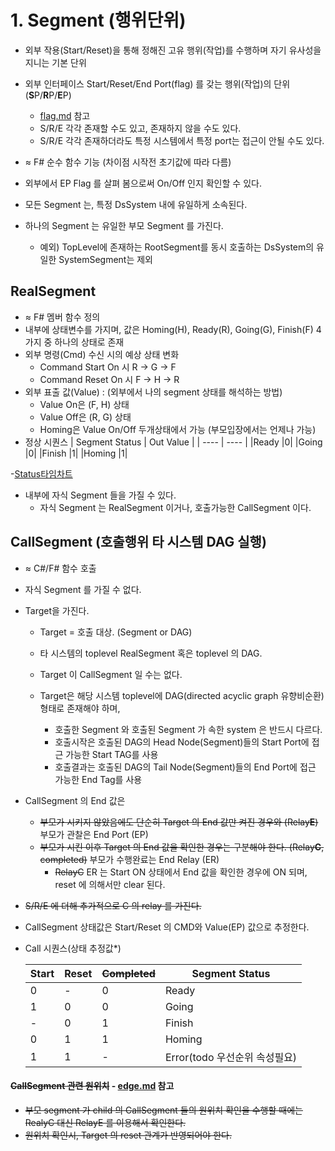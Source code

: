 # 1. Segment (행위단위)

<!-- 확인:  `외부` : 부모를 포함한 상부를 의미.  타 시스템을 의미하는 것이 아님 -->

- 외부 작용(Start/Reset)을 통해 정해진 고유 행위(작업)를 수행하며 자기 유사성을 지니는 기본 단위
- 외부 인터페이스 Start/Reset/End Port(flag) 를 갖는 행위(작업)의 단위 (**S**P/**R**P/**E**P)
  - [flag.md](flag.md) 참고
  - S/R/E 각각 존재할 수도 있고, 존재하지 않을 수도 있다.
  - S/R/E 각각 존재하더라도 특정 시스템에서 특정 port는 접근이 안될 수도 있다.

- $\approx$ F# 순수 함수 기능 (차이점 시작전 초기값에 따라 다름)
- 외부에서 EP Flag 를 살펴 봄으로써 On/Off 인지 확인할 수 있다.
- 모든 Segment 는, 특정 DsSystem 내에 유일하게 소속된다.
- 하나의 Segment 는 유일한 부모 Segment 를 가진다.
  - 예외) TopLevel에 존재하는 RootSegment를 동시 호출하는 DsSystem의 유일한 SystemSegment는 제외
  
## RealSegment

- $\approx$ F# 멤버 함수 정의
- 내부에 상태변수를 가지며, 값은 Homing(H), Ready(R), Going(G), Finish(F) 4가지 중 하나의 상태로 존재
- 외부 명령(Cmd) 수신 시의 예상 상태 변화
  - Command Start On 시 R → G → F
  - Command Reset On 시 F → H → R
- 외부 표출 값(Value) : (외부에서 나의 segment 상태를 해석하는 방법)
  - Value On은 (F, H) 상태
  - Value Off은 (R, G) 상태
  - Homing은 Value On/Off 두개상태에서 가능 (부모입장에서는 언제나 가능)
- 정상 시퀀스
    | Segment Status | Out Value |
    | ----  | ---- |
    |Ready  |0|
    |Going  |0|
    |Finish |1|
    |Homing |1|

-[Status타임차트](./ppt/Status.pptx)

- 내부에 자식 Segment 들을 가질 수 있다.
  - 자식 Segment 는 RealSegment 이거나, 호출가능한 CallSegment 이다.

## CallSegment (호출행위 타 시스템 DAG 실행)

- $\approx$ C#/F# 함수 호출
- 자식 Segment 를 가질 수 없다.
- Target을 가진다.
  - Target = 호출 대상. (Segment or DAG)
  - 타 시스템의 toplevel RealSegment 혹은 toplevel 의 DAG.
  - Target 이 CallSegment 일 수는 없다.

  - Target은 해당 시스템 toplevel에 DAG(directed acyclic graph 유향비순환) 형태로 존재해야 하며,
    - 호출한 Segment 와 호출된 Segment 가 속한 system 은 반드시 다르다.
    - 호출시작은 호출된 DAG의 Head Node(Segment)들의 Start Port에 접근 가능한 Start TAG를 사용
    - 호출결과는 호출된 DAG의 Tail Node(Segment)들의 End Port에 접근 가능한 End Tag를 사용


- CallSegment 의 End 값은
  - ~~부모가 시키지 않았음에도 단순히 Target 의 End 값만 켜진 경우와 (Relay**E**)~~ 부모가 관찰은 End Port (EP)
  - ~~부모가 시킨 이후 Target 의 End 값을 확인한 경우는 구분해야 한다. (Relay**C**, completed)~~ 부모가 수행완료는 End Relay (ER)
    - ~~RelayC~~ ER 는 Start ON 상태에서 End 값을 확인한 경우에 ON 되며, reset 에 의해서만 clear 된다.
- ~~S/R/E 에 더해 추가적으로 C 의 relay 를 가진다.~~
- CallSegment 상태값은 Start/Reset 의 CMD와 Value(EP) 값으로 추정한다.

- Call 시퀀스(상태 추정값*)
  <!-- | CMD  | Out Value | Segment Status |
  | ----- | ----  | ---- |
  | Start(OFF) |0|Ready*  |
  | Start(ON) |0|Going*  |
  | Reset(OFF) |1|Finish* |
  | Reset(ON) |1|Homing* |   -->

  | Start | Reset |~~Completed~~ | Segment Status |
  | ----- | ----  | ----| --- |
  | 0     | -     | 0   | Ready |
  | 1     | 0     | 0   | Going |
  | -     | 0     | 1   | Finish|
  | 0     | 1     | 1   | Homing |
  | 1     | 1     | -   | Error(todo 우선순위 속성필요) |

#### ~~CallSegment 관련 원위치~~  - [edge.md](edge.md) 참고
- ~~부모 segment 가 child 의 CallSegment 들의 원위치 확인을 수행할 때에는 RealyC 대신 RelayE 를 이용해서 확인한다.~~
- ~~원위치 확인시, Target 의 reset 관계가 반영되어야 한다.~~




